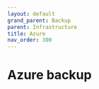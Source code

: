 ```yaml
---
layout: default
grand_parent: Backup
parent: Infrastructure
title: Azure 
nav_order: 300
---
```


# Azure backup
